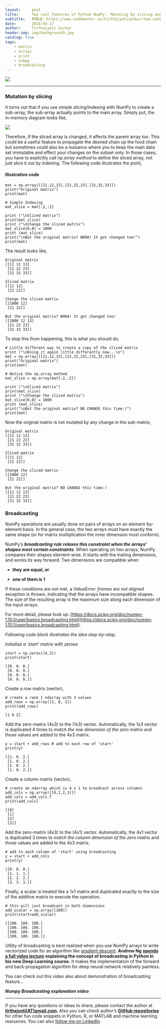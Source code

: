 ```yaml
---
layout:     post
title:      Two cool features of Python NumPy： Mutating by slicing and Broadcasting
subtitle:   转载自：https://www.codementor.io/tirthajyotisarkar/two-cool-features-of-python-numpy-mutating-by-slicing-and-broadcasting-hoihup61p
date:       2018-03-17
author:     Tirthajyoti Sarkar
header-img: img/background3.jpg
catalog: true
tags:
    - matrix
    - arrays
    - print
    - numpy
    - broadcasting
---
```


![](https://cdn-images-1.medium.com/max/1600/1*O2_46c16UdgmXzen4VktMg.png)


---


###  Mutation by slicing

It turns out that if you use simple slicing/indexing with NumPy to create a sub-array, the sub-array actually points to the main array. Simply put, the in-memory diagram looks like,

![](https://cdn-images-1.medium.com/max/1600/1*BR_UfFEzY5dev9Q8ck-AWw.png)


Therefore, if the sliced array is changed, it affects the parent array too. This could be a useful feature to propagate the desired chain up the food chain but sometimes could also be a nuisance where you to keep the main data set immutable and effect your changes on the subset only. In those cases, you have to explicitly call *np.array method* to define the sliced array, not just slice it out by indexing. The following code illustrates the point,

####  Illustrative code

```
mat = np.array([[11,12,13],[21,22,23],[31,32,33]])
print("Original matrix")
print(mat)

# Simple Indexing
mat_slice = mat[:2,:2]

print ("\nSliced matrix")
print(mat_slice)
print ("\nChange the sliced matrix")
mat_slice[0,0] = 1000
print (mat_slice)
print("\nBut the original matrix? WHOA! It got changed too!")
print(mat)

```

The result looks like,

```
Original matrix
[[11 12 13]
 [21 22 23]
 [31 32 33]]

Sliced matrix
[[11 12]
 [21 22]]

Change the sliced matrix
[[1000 12]
 [21 22]]

But the original matrix? WHOA! It got changed too!
[[1000 12 13]
 [21 22 23]
 [31 32 33]]

```

To stop this from happening, this is what you should do,

```
# Little different way to create a copy of the sliced matrix
print ("\nDoing it again little differently now...\n")
mat = np.array([[11,12,13],[21,22,23],[31,32,33]])
print("Original matrix")
print(mat)

# Notice the np.array method
mat_slice = np.array(mat[:2,:2])

print ("\nSliced matrix")
print(mat_slice)
print ("\nChange the sliced matrix")
mat_slice[0,0] = 1000
print (mat_slice)
print("\nBut the original matrix? NO CHANGE this time:)")
print(mat)

```

Now the original matrix is not mutated by any change in the sub-matrix,

```
Original matrix
[[11 12 13]
 [21 22 23]
 [31 32 33]]

Sliced matrix
[[11 12]
 [21 22]]

Change the sliced matrix
[[1000 12]
 [21 22]]

But the original matrix? NO CHANGE this time:)
[[11 12 13]
 [21 22 23]
 [31 32 33]]

```

###  Broadcasting

NumPy operations are usually done on pairs of arrays on an element-by-element basis. In the general case, the two arrays must have exactly the same shape (or for matrix multiplication the inner dimension must conform).

NumPy’s ***broadcasting rule relaxes this constraint when the arrays’ shapes meet certain constraints***. When operating on two arrays, NumPy compares their shapes element-wise. It starts with the trailing dimensions, and works its way forward. Two dimensions are compatible when

- **they are equal, or**

- **one of them is 1**


If these conditions are not met, a *ValueError: frames are not aligned* exception is thrown, indicating that the arrays have incompatible shapes. The size of the resulting array is the maximum size along each dimension of the input arrays.

For more detail, please look up: [https://docs.scipy.org/doc/numpy-1.10.1/user/basics.broadcasting.html](https://docs.scipy.org/doc/numpy-1.10.1/user/basics.broadcasting.html).

> 
*Following code block illustrates the idea step-by-step,*


*Initialize a ‘start’ matrix with zeroes*

```
start = np.zeros((4,3))
print(start)

[[0. 0. 0.]
 [0. 0. 0.]
 [0. 0. 0.]
 [0. 0. 0.]]

```

Create a row matrix (vector),

```
# create a rank 1 ndarray with 3 values
add_rows = np.array([1, 0, 2])
print(add_rows)

[1 0 2]

```

Add the zero-matrix (4x3) to the (1x3) vector. Automatically, the 1x3 vector is duplicated 4 times to *match the row dimension of the zero matrix* and those values are added to the 4x3 matrix.

```
y = start + add_rows # add to each row of 'start'
print(y)

[[1. 0. 2.]
 [1. 0. 2.]
 [1. 0. 2.]
 [1. 0. 2.]]

```

Create a column matrix (vector),

```
# create an ndarray which is 4 x 1 to broadcast across columns
add_cols = np.array([[0,1,2,3]])
add_cols = add_cols.T
print(add_cols)

[[0]
 [1]
 [2]
 [3]]

```

Add the zero-matrix (4x3) to the (4x1) vector. Automatically, the 4x1 vector is duplicated 3 times to *match the column dimension of the zero matrix* and those values are added to the 4x3 matrix.

```
# add to each column of 'start' using broadcasting
y = start + add_cols 
print(y)

[[0. 0. 0.]
 [1. 1. 1.]
 [2. 2. 2.]
 [3. 3. 3.]]

```

Finally, a scalar is treated like a 1x1 matrix and duplicated exactly to the size of the additive matrix to execute the operation.

```
# this will just broadcast in both dimensions
add_scalar = np.array([100]) 
print(start+add_scalar)

[[100. 100. 100.]
 [100. 100. 100.]
 [100. 100. 100.]
 [100. 100. 100.]]

```

Utility of broadcasting is best realized when you use NumPy arrays to write vectorized code for an algorithm like [gradient descent](http://ufldl.stanford.edu/tutorial/supervised/OptimizationStochasticGradientDescent). **Andrew Ng** [**spends a full video lecture**](https://www.coursera.org/learn/neural-networks-deep-learning/lecture/uBuTv/broadcasting-in-python) **explaining the concept of broadcasting in Python in his new Deep Learning course.** It makes the implementation of the forward and back-propagation algorithm for deep neural network relatively painless.

You can check out this video also about demonstration of broadcasting feature…

***Numpy Broadcasting explanation video***

---


If you have any questions or ideas to share, please contact the author at [**tirthajyoti[AT]gmail.com**](mailto:tirthajyoti@gmail.com). Also you can check author’s [**GitHub repositories**](https://github.com/tirthajyoti) for other fun code snippets in Python, R, or MATLAB and machine learning resources. You can also [follow me on LinkedIn](https://www.linkedin.com/in/tirthajyoti-sarkar-2127aa7).
